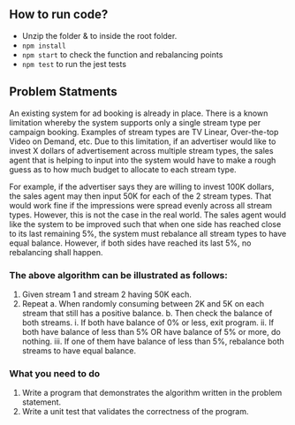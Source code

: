 ## How to run code? 
* Unzip the folder & to inside the root folder. 
* `npm install`
* `npm start` to check the function and rebalancing points
* `npm test` to run the jest tests


## Problem Statments
An existing system for ad booking is already in place. There is a known limitation whereby the
system supports only a single stream type per campaign booking. Examples of stream types are TV
Linear, Over-the-top Video on Demand, etc. Due to this limitation, if an advertiser would like to
invest X dollars of advertisement across multiple stream types, the sales agent that is helping to
input into the system would have to make a rough guess as to how much budget to allocate to each
stream type. 

For example, if the advertiser says they are willing to invest 100K dollars, the sales
agent may then input 50K for each of the 2 stream types. That would work fine if the impressions
were spread evenly across all stream types. However, this is not the case in the real world.
The sales agent would like the system to be improved such that when one side has reached close to
its last remaining 5%, the system must rebalance all stream types to have equal balance. However, if
both sides have reached its last 5%, no rebalancing shall happen.

### The above algorithm can be illustrated as follows:
1. Given stream 1 and stream 2 having 50K each.
2. Repeat
    a. When randomly consuming between 2K and 5K on each stream that still has a
positive balance.
    b. Then check the balance of both streams.
        i. If both have balance of 0% or less, exit program.
        ii. If both have balance of less than 5% OR have balance of 5% or more, do nothing.
        iii. If one of them have balance of less than 5%, rebalance both streams to have equal balance.

### What you need to do
1. Write a program that demonstrates the algorithm written in the problem statement.
2. Write a unit test that validates the correctness of the program.
       